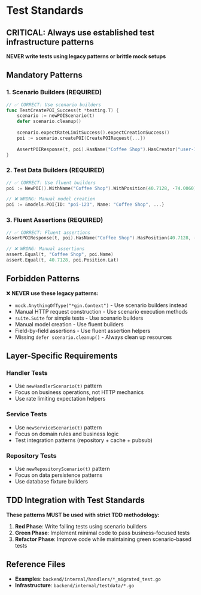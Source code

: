 # Test Standards

## CRITICAL: Always use established test infrastructure patterns

**NEVER write tests using legacy patterns or brittle mock setups**

## Mandatory Patterns

### 1. Scenario Builders (REQUIRED)
```go
// ✅ CORRECT: Use scenario builders
func TestCreatePOI_Success(t *testing.T) {
    scenario := newPOIScenario(t)
    defer scenario.cleanup()
    
    scenario.expectRateLimitSuccess().expectCreationSuccess()
    poi := scenario.createPOI(CreatePOIRequest{...})
    
    AssertPOIResponse(t, poi).HasName("Coffee Shop").HasCreator("user-123")
}
```

### 2. Test Data Builders (REQUIRED)
```go
// ✅ CORRECT: Use fluent builders
poi := NewPOI().WithName("Coffee Shop").WithPosition(40.7128, -74.0060).Build()

// ❌ WRONG: Manual model creation
poi := &models.POI{ID: "poi-123", Name: "Coffee Shop", ...}
```

### 3. Fluent Assertions (REQUIRED)
```go
// ✅ CORRECT: Fluent assertions
AssertPOIResponse(t, poi).HasName("Coffee Shop").HasPosition(40.7128, -74.0060)

// ❌ WRONG: Manual assertions
assert.Equal(t, "Coffee Shop", poi.Name)
assert.Equal(t, 40.7128, poi.Position.Lat)
```

## Forbidden Patterns

❌ **NEVER use these legacy patterns:**
- `mock.AnythingOfType("*gin.Context")` - Use scenario builders instead
- Manual HTTP request construction - Use scenario execution methods
- `suite.Suite` for simple tests - Use scenario builders
- Manual model creation - Use fluent builders
- Field-by-field assertions - Use fluent assertion helpers
- Missing `defer scenario.cleanup()` - Always clean up resources

## Layer-Specific Requirements

### Handler Tests
- Use `newHandlerScenario(t)` pattern
- Focus on business operations, not HTTP mechanics
- Use rate limiting expectation helpers

### Service Tests  
- Use `newServiceScenario(t)` pattern
- Focus on domain rules and business logic
- Test integration patterns (repository + cache + pubsub)

### Repository Tests
- Use `newRepositoryScenario(t)` pattern
- Focus on data persistence patterns
- Use database fixture builders

## TDD Integration with Test Standards

**These patterns MUST be used with strict TDD methodology:**

1. **Red Phase**: Write failing tests using scenario builders
2. **Green Phase**: Implement minimal code to pass business-focused tests
3. **Refactor Phase**: Improve code while maintaining green scenario-based tests

## Reference Files
- **Examples**: `backend/internal/handlers/*_migrated_test.go`
- **Infrastructure**: `backend/internal/testdata/*.go`